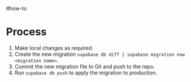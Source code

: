 #how-to 
# Process

1. Make local changes as required.
2. Create the new migration `supabase db diff | supabase migration new <migration name>`.
3. Commit the new migration file to Git and push to the repo.
4. Run `supabase db push` to apply the migration to production.

